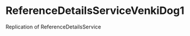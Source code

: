 ReferenceDetailsServiceVenkiDog1
============================

Replication of ReferenceDetailsService